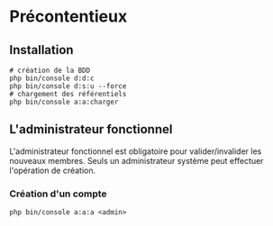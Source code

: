 # Précontentieux

## Installation

```
# création de la BDD
php bin/console d:d:c
php bin/console d:s:u --force
# chargement des référentiels
php bin/console a:a:charger
```

## L'administrateur fonctionnel

L'administrateur fonctionnel est obligatoire pour valider/invalider les nouveaux membres. Seuls un administrateur système peut effectuer l'opération de création.

### Création d'un compte
```
php bin/console a:a:a <admin>
```
